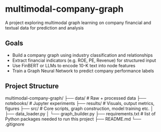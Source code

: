# multimodal-company-graph
A project exploring multimodal graph learning on company financial and textual data for prediction and analysis


## Goals
- Build a company graph using industry classification and relationships
- Extract financial indicators (e.g. ROE, PE, Revenue) for structured input
- Use FinBERT or LLMs to encode 10-K text into node features
- Train a Graph Neural Network to predict company performance labels

## Project Structure
multimodal-company-graph/
├── data/               # Raw + processed data
├── notebooks/          # Jupyter experiments
├── results/            # Visuals, output metrics, figures
├── src/                # Core scripts, graph construction, model training etc.
│   ├── data_loader.py
│   └── graph_builder.py
├── requirements.txt    # list of Python packages needed to run this project
├── README.md
└── .gitignore
